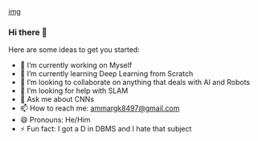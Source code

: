
[img](https://github.com/MohammadAmmargk8497/MohammadAmmargk8497/assets/75717701/95de2b74-4935-458a-bea2-0df4374c1cc6)



### Hi there 👋




Here are some ideas to get you started:

- 🔭 I’m currently working on Myself
- 🌱 I’m currently learning Deep Learning from Scratch
- 👯 I’m looking to collaborate on anything that deals with AI and Robots
- 🤔 I’m looking for help with SLAM
- 💬 Ask me about CNNs
- 📫 How to reach me: ammargk8497@gmail.com
- 😄 Pronouns: He/Him
- ⚡ Fun fact: I got a D in DBMS and I hate that subject

